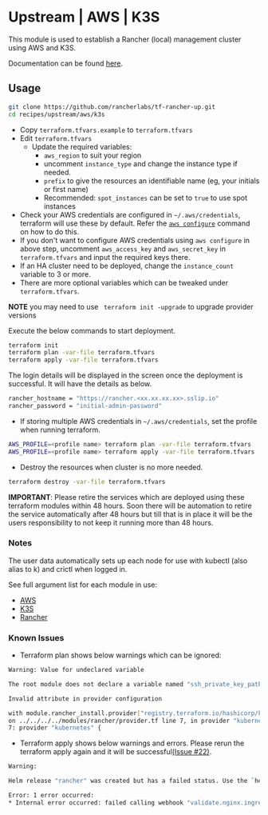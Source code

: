 # Upstream | AWS | K3S

This module is used to establish a Rancher (local) management cluster using AWS and K3S.

Documentation can be found [here](./docs.md).

## Usage

```bash
git clone https://github.com/rancherlabs/tf-rancher-up.git
cd recipes/upstream/aws/k3s
```

- Copy `terraform.tfvars.example` to `terraform.tfvars`
- Edit `terraform.tfvars`
  - Update the required variables:
    -  `aws_region` to suit your region
    -  uncomment `instance_type` and change the instance type if needed.
    -  `prefix` to give the resources an identifiable name (eg, your initials or first name)
    -  Recommended: `spot_instances` can be set to `true` to use spot instances
- Check your AWS credentials are configured in `~/.aws/credentials`, terraform will use these by default. Refer the [`aws configure`](https://docs.aws.amazon.com/cli/latest/userguide/cli-configure-files.html#cli-configure-files-methods) command on how to do this.
- If you don't want to configure AWS credentials using `aws configure` in above step, uncomment `aws_access_key` and `aws_secret_key` in `terraform.tfvars` and input the required keys there.
- If an HA cluster need to be deployed, change the `instance_count` variable to 3 or more.
- There are more optional variables which can be tweaked under `terraform.tfvars`.

**NOTE** you may need to use ` terraform init -upgrade` to upgrade provider versions

Execute the below commands to start deployment.

```bash
terraform init
terraform plan -var-file terraform.tfvars
terraform apply -var-file terraform.tfvars
```
The login details will be displayed in the screen once the deployment is successful. It will have the details as below.

```bash
rancher_hostname = "https://rancher.<xx.xx.xx.xx>.sslip.io"
rancher_password = "initial-admin-password"
```

- If storing multiple AWS credentials in `~/.aws/credentials`, set the profile when running terraform.

```bash
AWS_PROFILE=<profile name> terraform plan -var-file terraform.tfvars
AWS_PROFILE=<profile name> terraform apply -var-file terraform.tfvars
```

- Destroy the resources when cluster is no more needed.
```bash
terraform destroy -var-file terraform.tfvars
```
**IMPORTANT**: Please retire the services which are deployed using these terraform modules within 48 hours. Soon there will be automation to retire the service automatically after 48 hours but till that is in place it will be the users responsibility to not keep it running more than 48 hours.

### Notes

The user data automatically sets up each node for use with kubectl (also alias to k) and crictl when logged in.

See full argument list for each module in use:
  - [AWS](../../../../modules/infra/aws)
  - [K3S](../../../../modules/distribution/k3s)
  - [Rancher](../../../../modules/rancher)

### Known Issues
- Terraform plan shows below warnings which can be ignored:

```bash
Warning: Value for undeclared variable

The root module does not declare a variable named "ssh_private_key_path" but a value was found in file "terraform.tfvars". If you meant to use this value, add a "variable" block to the configuration.

Invalid attribute in provider configuration

with module.rancher_install.provider["registry.terraform.io/hashicorp/kubernetes"],
on ../../../../modules/rancher/provider.tf line 7, in provider "kubernetes":
7: provider "kubernetes" {
```
- Terraform apply shows below warnings and errors. Please rerun the terraform apply again and it will be successful[(Issue #22)](#22).

```bash
Warning: 

Helm release "rancher" was created but has a failed status. Use the `helm` command to investigate the error, correct it, then run Terraform again.

Error: 1 error occurred:
* Internal error occurred: failed calling webhook "validate.nginx.ingress.kubernetes.io": failed to call webhook: Post "https://rke2-ingress-nginx-controller-admission.kube-system.svc:443/networking/v1/ingresses?timeout=10s": no endpoints available for service "rke2-ingress-nginx-controller-admission"
```
